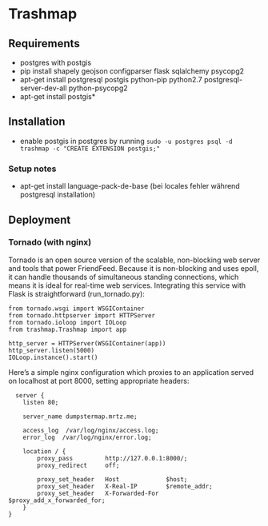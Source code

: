 # Trashmap
## Requirements  
* postgres with postgis
* pip install shapely geojson configparser flask sqlalchemy psycopg2
* apt-get install postgresql postgis python-pip python2.7 postgresql-server-dev-all python-psycopg2
* apt-get install postgis*

## Installation
* enable postgis in postgres by running `sudo -u postgres psql -d trashmap -c "CREATE EXTENSION postgis;"`

### Setup notes
* apt-get install language-pack-de-base (bei locales fehler während postgresql installation)

## Deployment
### Tornado (with nginx)
Tornado is an open source version of the scalable, non-blocking web server and tools that power FriendFeed. Because it is non-blocking and uses epoll, it can handle thousands of simultaneous standing connections, which means it is ideal for real-time web services. Integrating this service with Flask is straightforward (run_tornado.py):  
```
from tornado.wsgi import WSGIContainer
from tornado.httpserver import HTTPServer
from tornado.ioloop import IOLoop
from trashmap.Trashmap import app

http_server = HTTPServer(WSGIContainer(app))
http_server.listen(5000)
IOLoop.instance().start()
```

Here’s a simple nginx configuration which proxies to an application served on localhost at port 8000, setting appropriate headers:

```
  server {
    listen 80;

    server_name dumpstermap.mrtz.me;

    access_log  /var/log/nginx/access.log;
    error_log  /var/log/nginx/error.log;

    location / {
        proxy_pass         http://127.0.0.1:8000/;
        proxy_redirect     off;

        proxy_set_header   Host             $host;
        proxy_set_header   X-Real-IP        $remote_addr;
        proxy_set_header   X-Forwarded-For  $proxy_add_x_forwarded_for;
    }
}
```
